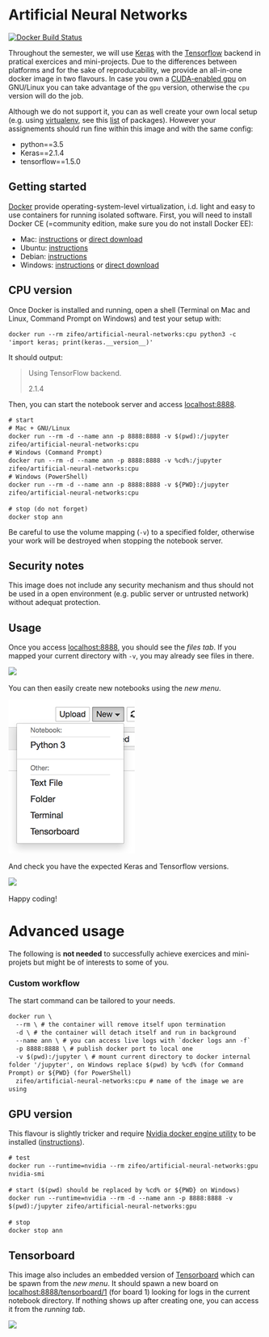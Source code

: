 # Artificial Neural Networks

[![Docker Build Status](https://img.shields.io/docker/build/zifeo/artificial-neural-networks.svg)](https://hub.docker.com/r/zifeo/artificial-neural-networks/)

Throughout the semester, we will use [Keras](https://keras.io) with the [Tensorflow](https://www.tensorflow.org) backend in pratical exercices and mini-projects. Due to the differences between platforms and for the sake of reproducability, we provide an all-in-one docker image in two flavours. In case you own a [CUDA-enabled gpu](https://developer.nvidia.com/cuda-gpus) on GNU/Linux you can take advantage of the `gpu` version, otherwise the `cpu` version will do the job.

Although we do not support it, you can as well create your own local setup (e.g. using [virtualenv](https://virtualenv.pypa.io/en/stable/), see this [list](https://github.com/zifeo/artificial-neural-networks/blob/master/Dockerfile.cpu#L26-L38) of packages). However your assignements should run fine within this image and with the same config:

- python==3.5
- Keras==2.1.4
- tensorflow==1.5.0 

## Getting started

[Docker](https://www.docker.com) provide operating-system-level virtualization, i.d. light and easy to use containers for running isolated software. First, you will need to install Docker CE (=community edition, make sure you do not install Docker EE):

- Mac: [instructions](https://docs.docker.com/docker-for-mac/install/) or [direct download](https://download.docker.com/mac/stable/Docker.dmg)
- Ubuntu: [instructions](https://docs.docker.com/install/linux/docker-ce/ubuntu/)
- Debian: [instructions](https://docs.docker.com/install/linux/docker-ce/debian/)
- Windows: [instructions](https://docs.docker.com/docker-for-windows/install/) or [direct download](https://download.docker.com/win/stable/Docker%20for%20Windows%20Installer.exe)

## CPU version

Once Docker is installed and running, open a shell (Terminal on Mac and Linux, Command Prompt on Windows) and test your setup with:

```shell
docker run --rm zifeo/artificial-neural-networks:cpu python3 -c 'import keras; print(keras.__version__)'
```

It should output:

> Using TensorFlow backend.
>
> 2.1.4

Then, you can start the notebook server and access [localhost:8888](http://localhost:8888).

```shell
# start
# Mac + GNU/Linux
docker run --rm -d --name ann -p 8888:8888 -v $(pwd):/jupyter zifeo/artificial-neural-networks:cpu 
# Windows (Command Prompt)
docker run --rm -d --name ann -p 8888:8888 -v %cd%:/jupyter zifeo/artificial-neural-networks:cpu 
# Windows (PowerShell)
docker run --rm -d --name ann -p 8888:8888 -v ${PWD}:/jupyter zifeo/artificial-neural-networks:cpu 

# stop (do not forget)
docker stop ann
```

Be careful to use the volume mapping (`-v`) to a specified folder, otherwise your work will be destroyed when stopping the notebook server.

## Security notes

This image does not include any security mechanism and thus should not be used in a open environment (e.g. public server or untrusted network) without adequat protection.

## Usage

Once you access [localhost:8888](http://localhost:8888), you should see the *files tab*. If you mapped your current directory with `-v`, you may already see files in there.

![](screens/1.png)

You can then easily create new notebooks using the *new menu*.

![](screens/2.png)

And check you have the expected Keras and Tensorflow versions.

![](screens/3.png)

Happy coding!

# Advanced usage

The following is **not needed** to successfully achieve exercices and mini-projets but might be of interests to some of you.

### Custom workflow

The start command can be tailored to your needs.

```shell
docker run \
  --rm \ # the container will remove itself upon termination
  -d \ # the container will detach itself and run in background
  --name ann \ # you can access live logs with `docker logs ann -f`
  -p 8888:8888 \ # publish docker port to local one
  -v $(pwd):/jupyter \ # mount current directory to docker internal folder '/jupyter', on Windows replace $(pwd) by %cd% (for Command Prompt) or ${PWD} (for PowerShell)
  zifeo/artificial-neural-networks:cpu # name of the image we are using
```

## GPU version

This flavour is slightly tricker and require [Nvidia docker engine utility](https://github.com/NVIDIA/nvidia-docker) to be installed ([instructions](https://github.com/NVIDIA/nvidia-docker/wiki/Installation-(version-2.0))).

```shell
# test
docker run --runtime=nvidia --rm zifeo/artificial-neural-networks:gpu nvidia-smi

# start ($(pwd) should be replaced by %cd% or ${PWD} on Windows)
docker run --runtime=nvidia --rm -d --name ann -p 8888:8888 -v $(pwd):/jupyter zifeo/artificial-neural-networks:gpu

# stop
docker stop ann
```

## Tensorboard

This image also includes an embedded version of [Tensorboard](https://www.tensorflow.org/programmers_guide/summaries_and_tensorboard) which can be spawn from the *new menu*. It should spawn a new board on [localhost:8888/tensorboard/1](http://localhost:8888/tensorboard/1) (for board 1) looking for logs in the current notebook directory. If nothing shows up after creating one, you can access it from the *running tab*.

![](screens/4.png)


